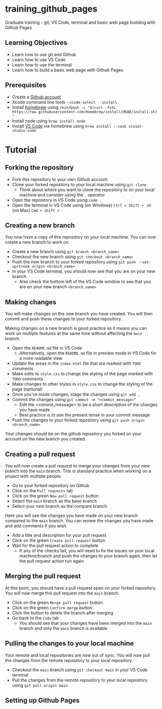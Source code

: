 # training_github_pages
Graduate training - git, VS Code, terminal and basic web page building with Github Pages

## Learning Objectives

- Learn how to use git and Github
- Learn how to use VS Code
- Learn how to use the terminal
- Learn how to build a basic web page with Github Pages

## Prerequisites

- Create a [Github account](https://github.com/)
- Xcode command line tools - `xcode-select --install`
- Install [homebrew](https://brew.sh/) using `/bin/bash -c "$(curl -fsSL https://raw.githubusercontent.com/Homebrew/install/HEAD/install.sh)"`
- Install node using `brew install node`
- Install [VS Code](https://code.visualstudio.com/) via homebrew using `brew install --cask visual-studio-code`

# Tutorial

## Forking the repository
- Fork this repository to your own Github account
- Clone your forked repository to your local machine using `git clone`
  - Think about where you want to clone the repository to on your local machine and consider using the `.` operator
- Open the repository in VS Code using `code .`
- Open the terminal in VS Code using (on Windows) `Ctrl + Shift + ` or (on Mac) `Cmd + Shift + `

## Creating a new branch

You now have a copy of this repository on your local machine. You can now create a new branch to work on.

- Create a new branch using `git branch <branch_name>`
- Checkout the new branch using `git checkout <branch_name>`
- Push the new branch to your forked repository using `git push --set-upstream origin <branch_name>`
- In your VS Code terminal, you should now see that you are on your new branch
  - Also check the bottom left of the VS Code window to see that you are on your new branch `<branch_name>`

## Making changes

You will make changes on the new branch you have created. You will then commit and push these changes to your forked repository.

Making changes on a new branch is good practice as it means you can work on multiple features at the same time without affecting the `main` branch.

- Open the `README.md` file in VS Code
  - Alternatively, open the `README.md` file in preview mode in VS Code for a more readable view
- Update the areas in the `index.html` file that are marked with `TODO` comments
- Make edits to `style.css` to change the styling of the page marked with `TODO` comments
- Make changes to other styles in `style.css` to change the styling of the page (optional)
- Once you've made changes, stage the changes using `git add .`
- Commit the changes using `git commit -m "<commit_message>"`
  - Edit the <commit_message> to be a short description of the changes you have made
  - Best practice is to use the present tense in your commit message
- Push the changes to your forked repository using `git push origin <branch_name>`

Your changes should be on the github repository you forked on your account on the new branch you created.

## Creating a pull request

You will now create a pull request to merge your changes from your new branch into the `main` branch. This is standard practice when working on a project with multiple people.

- Go to your forked repository on Github
- Click on the `Pull requests` tab
- Click on the green `New pull request` button
- Select the `main` branch as the base branch
- Select your new branch as the compare branch

Here you will see the changes you have made on your new branch compared to the `main` branch. You can review the changes you have made and add comments if you wish.

- Add a title and description for your pull request
- Click on the green `Create pull request` button
- Wait for the pull request action to complete
  - If any of the checks fail, you will need to fix the issues on your local machine/branch and push the changes to your branch again, then let the pull request action run again

## Merging the pull request

At this point, you should have a pull request open on your forked repository. You will now merge this pull request into the `main` branch.

- Click on the green `Merge pull request` button
- Click on the green `Confirm merge` button
- Click the button to delete the branch after merging
- Go back to the `Code` tab
  - You should see that your changes have been merged into the `main` branch and only the `main` branch is available

## Pulling the changes to your local machine

Your remote and local repositories are now out of sync. You will now pull the changes from the remote repository to your local repository.

- Checkout the `main` branch using `git checkout main` in your VS Code terminal
- Pull the changes from the remote repository to your local repository using `git pull origin main`

## Setting up Github Pages
